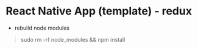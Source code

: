 # React Native App (template) - redux

* rebuild node modules
> sudo rm -rf node_modules && npm install